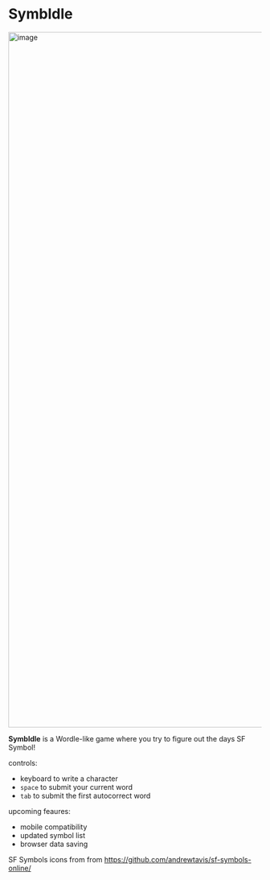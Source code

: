 # Symbldle

<img width="2688" height="1382" alt="image" src="https://github.com/user-attachments/assets/aee66859-67df-47e8-9923-0d24a2a3a64d" />

**Symbldle** is a Wordle-like game where you try to figure out the days SF Symbol!

controls:
- keyboard to write a character
- `space` to submit your current word
- `tab` to submit the first autocorrect word

upcoming feaures:
-  mobile compatibility
-  updated symbol list
-  browser data saving

SF Symbols icons from from https://github.com/andrewtavis/sf-symbols-online/
